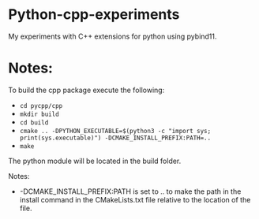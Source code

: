 # Python-cpp-experiments
My experiments with C++ extensions for python using pybind11.

# Notes:
To build the cpp package execute the following:
- `cd pycpp/cpp`
- `mkdir build`
- `cd build` 
- `cmake .. -DPYTHON_EXECUTABLE=$(python3 -c "import sys; print(sys.executable)") -DCMAKE_INSTALL_PREFIX:PATH=..`
- `make`

The python module will be located in the build folder.

Notes:
- -DCMAKE_INSTALL_PREFIX:PATH is set to .. to make the path in the install command in
the CMakeLists.txt file relative to the location of the file.

